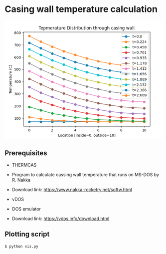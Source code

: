 # Casing wall temperature calculation

![](image/result.png)

## Prerequisites

- THERMCAS 
 - Program to calculate cassing wall temperature that runs on MS-DOS by R. Nakka
 - Download link: https://www.nakka-rocketry.net/softw.html

- vDOS 
 - DOS emulator
 - Download link: https://vdos.info/download.html

## Plotting script
```
$ python vis.py
```
